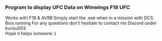 ### Program to display UFC Data on Winwings F18 UFC
Works with F18 & AV8B
Simply start the .exe when in a mission with DCS Bios running
For any questions don't hesitate to contact me Discord under kurisu003 </br>
Hope it helps someone  :)
